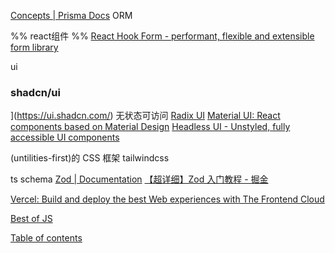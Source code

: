 [Concepts | Prisma Docs](https://www.prisma.io/docs/concepts)   ORM 


%% react组件 %%
[React Hook Form - performant, flexible and extensible form library](https://react-hook-form.com/)

ui

### shadcn/ui
](https://ui.shadcn.com/)
无状态可访问
[Radix UI](https://www.radix-ui.com/)
[Material UI: React components based on Material Design](https://mui.com/material-ui/)
[Headless UI - Unstyled, fully accessible UI components](https://headlessui.com/)

(untilities-first)的 CSS 框架 tailwindcss



ts schema
[Zod | Documentation](https://zod.dev/?id=table-of-contents)
[【超详细】Zod 入门教程 - 掘金](https://juejin.cn/post/7163548790787358756?searchId=202311211051581B44BD521AF44171917A) 



[Vercel: Build and deploy the best Web experiences with The Frontend Cloud](https://vercel.com/)

[Best of JS](https://bestofjs.org/)

[Table of contents](https://zod.dev/?id=table-of-contents)